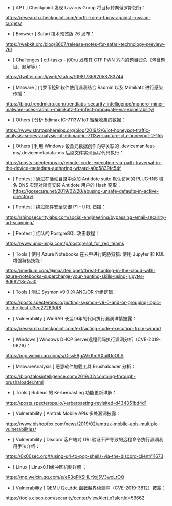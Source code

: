 * [ APT ]  Checkpoint 发现 Lazarus Group 将目标转向俄罗斯银行：

https://research.checkpoint.com/north-korea-turns-against-russian-targets/





* [ Browser ]  Safari 技术预览版 76 发布： 

https://webkit.org/blog/8607/release-notes-for-safari-technology-preview-76/



* [ Challenges ]  ctf-tasks - j00ru 发布其 CTF PWN 方向的题目归总（包含题目、题解等）：

https://twitter.com/i/web/status/1098173692058783744



* [ Malware ]  门罗币挖矿软件使用漏洞结合 Radmin 以及 Mimikatz 进行感染传播：

https://blog.trendmicro.com/trendlabs-security-intelligence/monero-miner-malware-uses-radmin-mimikatz-to-infect-propagate-via-vulnerability/



* [ Others ]  分析 Edimax IC-7113W IoT 蜜罐收集的数据：

https://www.stratosphereips.org/blog/2019/2/6/iot-honeypot-traffic-analysis-series-analysis-of-edimax-ic-7113w-capture-ctu-honeypot-2-155



* [ Others ]  利用 Windows 设备元数据创作向导关联的 .devicemanifest-ms/.devicemetadata-ms 后缀文件实现远程代码执行： 

https://posts.specterops.io/remote-code-execution-via-path-traversal-in-the-device-metadata-authoring-wizard-a0d5839fc54f



* [ Pentest ]  通过在活动目录中添加 Antidote suite 默认访问的 PLUG-INS 域名 DNS 实现对所有安装 Antidote 用户的 Hash 窃取： https://gosecure.net/2019/02/20/abusing-unsafe-defaults-in-active-directory/



* [ Pentest ]  绕过邮件安全防御 P1 - URL 扫描： 

https://rhinosecuritylabs.com/social-engineering/bypassing-email-security-url-scanning/



* [ Pentest ]  红队的 PostgreSQL 攻击教程： 

https://www.unix-ninja.com/p/postgresql_for_red_teams



* [ Tools ]  使用 Azure Notebooks 在云中进行威胁狩猎: 使用 Jupyter 和 KQL 增强狩猎技能：

https://medium.com/@maarten.goet/threat-hunting-in-the-cloud-with-azure-notebooks-supercharge-your-hunting-skills-using-jupyter-8d69218e7ca0



* [ Tools ]  测试 Sysmon v9.0 的 AND/OR 分组逻辑：

 https://posts.specterops.io/putting-sysmon-v9-0-and-or-grouping-logic-to-the-test-c3ec27263df8



* [ Vulnerability ]  WinRAR 长达19年的代码执行漏洞详情披露：

https://research.checkpoint.com/extracting-code-execution-from-winrar/



* [ Windows ]  Windows DHCP Server远程代码执行漏洞分析（CVE-2019-0626）： 

https://mp.weixin.qq.com/s/OissE9gAVkKmAXuiIUeOLA



* [ MalwareAnalysis ]  恶意软件加载工具 Brushaloader 分析： 

https://blog.talosintelligence.com/2019/02/combing-through-brushaloader.html



* [ Tools ]  Rubeus 的 Kerberoasting 功能更新详解：

 https://posts.specterops.io/kerberoasting-revisited-d434351bd4d1



* [ Vulnerability ]  Amtrak Mobile APIs 多处漏洞披露： 

https://www.bishopfox.com/news/2019/02/amtrak-mobile-apis-multiple-vulnerabilities/



* [ Vulnerability ]  Discord 客户端对 URI 验证不严导致的远程命令执行漏洞利用手法介绍： 

https://0x00sec.org/t/using-uri-to-pop-shells-via-the-discord-client/11673



* [ Linux ]  Linux0.11缓冲区机制详解 ：

 https://mp.weixin.qq.com/s/eR3qPXSHLr9xj5V3woLrOQ



* [ Vulnerability ]  QEMU i2c_ddc 函数越界读漏洞（CVE-2019-3812）披露： 

https://tools.cisco.com/security/center/viewAlert.x?alertId=59662
